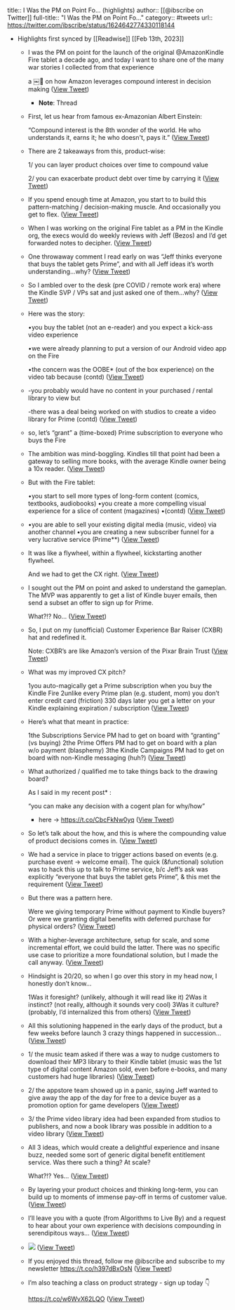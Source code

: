 title:: I Was the PM on Point Fo... (highlights)
author:: [[@ibscribe on Twitter]]
full-title:: "I Was the PM on Point Fo..."
category:: #tweets
url:: https://twitter.com/ibscribe/status/1624642774330118144

- Highlights first synced by [[Readwise]] [[Feb 13th, 2023]]
	- I was the PM on point for the launch of the original 
	  @AmazonKindle
	   Fire tablet a decade ago, and today I want to share one of the many war stories I collected from that experience 
	  
	  a ￼🧵 on how Amazon leverages compound interest in decision making ([View Tweet](https://twitter.com/ibscribe/status/1624642774330118144))
		- **Note**: Thread
	- First, let us hear from famous ex-Amazonian Albert Einstein:
	  
	  “Compound interest is the 8th wonder of the world. He who understands it, earns it; he who doesn't, pays it.” ([View Tweet](https://twitter.com/ibscribe/status/1624642841560629255))
	- There are 2 takeaways from this, product-wise:
	  
	  1/ you can layer product choices over time to compound value
	  
	  2/ you can exacerbate product debt over time by carrying it ([View Tweet](https://twitter.com/ibscribe/status/1624642892433342465))
	- If you spend enough time at Amazon, you start to to build this pattern-matching / decision-making muscle. And occasionally you get to flex. ([View Tweet](https://twitter.com/ibscribe/status/1624642987379810304))
	- When I was working on the original Fire tablet as a PM in the Kindle org, the execs would do weekly reviews with Jeff (Bezos) and I’d get forwarded notes to decipher. ([View Tweet](https://twitter.com/ibscribe/status/1624643036797108225))
	- One throwaway comment I read early on was “Jeff thinks everyone that buys the tablet gets Prime”, and with all Jeff ideas it’s worth understanding…why? ([View Tweet](https://twitter.com/ibscribe/status/1624643336329105408))
	- So I ambled over to the desk (pre COVID / remote work era) where the Kindle SVP / VPs sat and just asked one of them…why? ([View Tweet](https://twitter.com/ibscribe/status/1624643391651979266))
	- Here was the story:
	  
	  •you buy the tablet (not an e-reader) and you expect a kick-ass video experience
	  
	  •we were already planning to put a version of our Android video app on the Fire
	  
	  •the concern was the OOBE* (out of the box experience) on the video tab because (contd) ([View Tweet](https://twitter.com/ibscribe/status/1624643566185353219))
	- -you probably would have no content in your purchased / rental library to view but
	  
	  -there was a deal being worked on with studios to create a video library for Prime (contd) ([View Tweet](https://twitter.com/ibscribe/status/1624643836017508352))
	- so, let’s “grant” a (time-boxed) Prime subscription to everyone who buys the Fire
	- The ambition was mind-boggling. Kindles till that point had been a gateway to selling more books, with the average Kindle owner being a 10x reader. ([View Tweet](https://twitter.com/ibscribe/status/1624644094772514817))
	- But with the Fire tablet:
	  
	  •you start to sell more types of long-form content (comics, textbooks, audiobooks)
	  •you create a more compelling visual experience for a slice of content (magazines)
	  •(contd) ([View Tweet](https://twitter.com/ibscribe/status/1624644404672888832))
	- •you are able to sell your existing digital media (music, video) via another channel
	  •you are creating a new subscriber funnel for a very lucrative service (Prime**) ([View Tweet](https://twitter.com/ibscribe/status/1624644489800486912))
	- It was like a flywheel, within a flywheel, kickstarting another flywheel. 
	  
	  And we had to get the CX right. ([View Tweet](https://twitter.com/ibscribe/status/1624644648278044672))
	- I sought out the PM on point and asked to understand the gameplan. The MVP was apparently to get a list of Kindle buyer emails, then send a subset an offer to sign up for Prime.
	  
	  What?!? No… ([View Tweet](https://twitter.com/ibscribe/status/1624644704645304322))
	- So, I put on my (unofficial) Customer Experience Bar Raiser (CXBR) hat and redefined it.
	  
	  Note: CXBR’s are like Amazon’s version of the Pixar Brain Trust ([View Tweet](https://twitter.com/ibscribe/status/1624644962158788608))
	- What was my improved CX pitch?
	  
	  1you auto-magically get a Prime subscription when you buy the Kindle Fire
	  2unlike every Prime plan (e.g. student, mom) you don’t enter credit card (friction)
	  330 days later you get a letter on your Kindle explaining expiration / subscription ([View Tweet](https://twitter.com/ibscribe/status/1624645015996870656))
	- Here’s what that meant in practice:
	  
	  1the Subscriptions Service PM had to get on board with “granting” (vs buying)
	  2the Prime Offers PM had to get on board with a plan w/o payment (blasphemy)
	  3the Kindle Campaigns PM had to get on board with non-Kindle messaging (huh?) ([View Tweet](https://twitter.com/ibscribe/status/1624645072095690752))
	- What authorized / qualified me to take things back to the drawing board? 
	  
	  As I said in my recent post* :
	  
	  “you can make any decision with a cogent plan for why/how”
	  
	  * here -> https://t.co/CbcFkNw0yq ([View Tweet](https://twitter.com/ibscribe/status/1624645354707906560))
	- So let’s talk about the how, and this is where the compounding value of product decisions comes in. ([View Tweet](https://twitter.com/ibscribe/status/1624645476728606721))
	- We had a service in place to trigger actions based on events (e.g. purchase event -> welcome email). The quick (&functional) solution was to hack this up to talk to Prime service, b/c Jeff’s ask was explicitly “everyone that buys the tablet gets Prime”, & this met the requirement ([View Tweet](https://twitter.com/ibscribe/status/1624645541526405121))
	- But there was a pattern here.
	  
	  Were we giving temporary Prime without payment to Kindle buyers? Or were we granting digital benefits with deferred purchase for physical orders? ([View Tweet](https://twitter.com/ibscribe/status/1624645595058307072))
	- With a higher-leverage architecture, setup for scale, and some incremental effort, we could build the latter. There was no specific use case to prioritize a more foundational solution, but I made the call anyway. ([View Tweet](https://twitter.com/ibscribe/status/1624645728797859841))
	- Hindsight is 20/20, so when I go over this story in my head now, I honestly don’t know…
	  
	  1Was it foresight? (unlikely, although it will read like it)
	  2Was it instinct? (not really, although it sounds very cool)
	  3Was it culture? (probably, I’d internalized this from others) ([View Tweet](https://twitter.com/ibscribe/status/1624645800478519301))
	- All this solutioning happened in the early days of the product, but a few weeks before launch 3 crazy things happened in succession… ([View Tweet](https://twitter.com/ibscribe/status/1624645858234109953))
	- 1/ the music team asked if there was a way to nudge customers to download their MP3 library to their Kindle tablet (music was the 1st type of digital content Amazon sold, even before e-books, and many customers had huge libraries) ([View Tweet](https://twitter.com/ibscribe/status/1624645929822461953))
	- 2/ the appstore team showed up in a panic, saying Jeff wanted to give away the app of the day for free to a device buyer as a promotion option for game developers ([View Tweet](https://twitter.com/ibscribe/status/1624645983811534849))
	- 3/ the Prime video library idea had been expanded from studios to publishers, and now a book library was possible in addition to a video library ([View Tweet](https://twitter.com/ibscribe/status/1624646109405773825))
	- All 3 ideas, which would create a delightful experience and insane buzz, needed some sort of generic digital benefit entitlement service. Was there such a thing? At scale?
	  
	  What?!? Yes… ([View Tweet](https://twitter.com/ibscribe/status/1624646163252264960))
	- By layering your product choices and thinking long-term, you can build up to moments of immense pay-off in terms of customer value. ([View Tweet](https://twitter.com/ibscribe/status/1624646214959652864))
	- I’ll leave you with a quote (from Algorithms to Live By) and a request to hear about your own experience with decisions compounding in serendipitous ways… ([View Tweet](https://twitter.com/ibscribe/status/1624646306261237761))
	- ![](https://pbs.twimg.com/media/FovnSWsacAArQ_I.jpg) ([View Tweet](https://twitter.com/ibscribe/status/1624646398259113985))
	- If you enjoyed this thread, follow me @ibscribe and subscribe to my newsletter https://t.co/h397dBxOsN ([View Tweet](https://twitter.com/ibscribe/status/1624646632729100288))
	- I’m also teaching a class on product strategy - sign up today 👇
	  
	  https://t.co/w6WvX62LQO ([View Tweet](https://twitter.com/ibscribe/status/1624646969020010499))